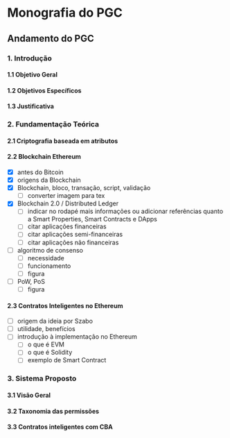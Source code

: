 # Monografia do PGC

## Andamento do PGC

### 1. Introdução

#### 1.1 Objetivo Geral

#### 1.2 Objetivos Específicos

#### 1.3 Justificativa

### 2. Fundamentação Teórica

#### 2.1 Criptografia baseada em atributos

#### 2.2 Blockchain Ethereum

- [x] antes do Bitcoin
- [x] origens da Blockchain
- [x] Blockchain, bloco, transação, script, validação
  - [ ] converter imagem para tex
- [x] Blockchain 2.0 / Distributed Ledger
  - [ ] indicar no rodapé mais informações ou adicionar referências quanto a Smart Properties, Smart Contracts e DApps
  - [ ] citar aplicações financeiras
  - [ ] citar aplicações semi-financeiras
  - [ ] citar aplicações não financeiras
- [ ] algoritmo de consenso
  - [ ] necessidade
  - [ ] funcionamento
  - [ ] figura
- [ ] PoW, PoS
  - [ ] figura

#### 2.3 Contratos Inteligentes no Ethereum

- [ ] origem da ideia por Szabo
- [ ] utilidade, benefícios
- [ ] introdução à implementação no Ethereum
  - [ ] o que é EVM
  - [ ] o que é Solidity
  - [ ] exemplo de Smart Contract

### 3. Sistema Proposto

#### 3.1 Visão Geral

#### 3.2 Taxonomia das permissões

#### 3.3 Contratos inteligentes com CBA
